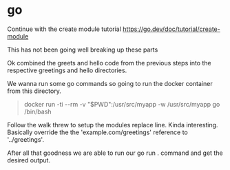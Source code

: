 # go
Continue with the create module tutorial
https://go.dev/doc/tutorial/create-module

This has not been going well breaking up these parts

Ok combined the greets and hello code from the previous steps into the respective greetings and hello directories.

We wanna run some go commands so going to run the docker container from this directory.

> docker run -ti --rm -v "$PWD":/usr/src/myapp -w /usr/src/myapp go /bin/bash

Follow the walk threw to setup the modules replace line. Kinda interesting. Basically override the the 'example.com/greetings' reference to '../greetings'.

After all that goodness we are able to run our go run . command and get the desired output.